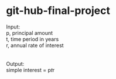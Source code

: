 # git-hub-final-project

Input: <br>
   p, principal amount <br>
   t, time period in years <br>
   r, annual rate of interest <br>
   <br>
   <br>
Output: <br>
   simple interest = p*t*r <br>
